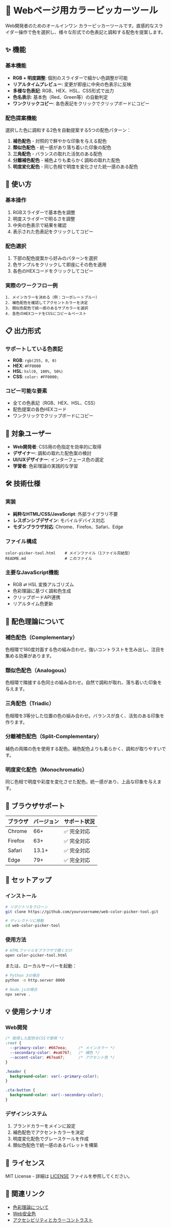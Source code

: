 # 🎨 Webページ用カラーピッカーツール

Web開発者のためのオールインワン カラーピッカーツールです。直感的なスライダー操作で色を選択し、様々な形式での色表記と調和する配色を提案します。

## ✨ 機能

### 基本機能
- **RGB + 明度調整**: 個別のスライダーで細かい色調整が可能
- **リアルタイムプレビュー**: 変更が即座に中央の色表示に反映
- **多様な色表記**: RGB、HEX、HSL、CSS形式で出力
- **色名表示**: 基本色（Red、Green等）の自動判定
- **ワンクリックコピー**: 各色表記をクリックでクリップボードにコピー

### 配色提案機能
選択した色に調和する2色を自動提案する5つの配色パターン：

1. **補色配色** - 対照的で鮮やかな印象を与える配色
2. **類似色配色** - 統一感があり落ち着いた印象の配色
3. **三角配色** - バランスの取れた活気のある配色
4. **分離補色配色** - 補色よりも柔らかく調和の取れた配色
5. **明度変化配色** - 同じ色相で明度を変化させた統一感のある配色

## 🚀 使い方

### 基本操作
1. RGBスライダーで基本色を調整
2. 明度スライダーで明るさを調整
3. 中央の色表示で結果を確認
4. 表示された色表記をクリックしてコピー

### 配色選択
1. 下部の配色提案から好みのパターンを選択
2. 色サンプルをクリックして即座にその色を適用
3. 各色のHEXコードをクリックしてコピー

### 実際のワークフロー例
```
1. メインカラーを決める（例：コーポレートブルー）
2. 補色配色を確認してアクセントカラーを決定
3. 類似色配色で統一感のあるサブカラーを選択
4. 各色のHEXコードをCSSにコピー＆ペースト
```

## 📋 出力形式

### サポートしている色表記
- **RGB**: `rgb(255, 0, 0)`
- **HEX**: `#FF0000`
- **HSL**: `hsl(0, 100%, 50%)`
- **CSS**: `color: #FF0000;`

### コピー可能な要素
- 全ての色表記（RGB、HEX、HSL、CSS）
- 配色提案の各色HEXコード
- ワンクリックでクリップボードにコピー

## 🎯 対象ユーザー

- **Web開発者**: CSS用の色指定を効率的に取得
- **デザイナー**: 調和の取れた配色案の検討
- **UI/UXデザイナー**: インターフェース色の選定
- **学習者**: 色彩理論の実践的な学習

## 🛠️ 技術仕様

### 実装
- **純粋なHTML/CSS/JavaScript**: 外部ライブラリ不要
- **レスポンシブデザイン**: モバイルデバイス対応
- **モダンブラウザ対応**: Chrome、Firefox、Safari、Edge

### ファイル構成
```
color-picker-tool.html    # メインファイル（1ファイル完結型）
README.md                 # このファイル
```

### 主要なJavaScript機能
- RGB ⇄ HSL 変換アルゴリズム
- 色彩理論に基づく調和色生成
- クリップボードAPI連携
- リアルタイム色更新

## 🎨 配色理論について

### 補色配色（Complementary）
色相環で180度対面する色の組み合わせ。強いコントラストを生み出し、注目を集める効果があります。

### 類似色配色（Analogous）
色相環で隣接する色同士の組み合わせ。自然で調和が取れ、落ち着いた印象を与えます。

### 三角配色（Triadic）
色相環を3等分した位置の色の組み合わせ。バランスが良く、活気のある印象を作ります。

### 分離補色配色（Split-Complementary）
補色の両隣の色を使用する配色。補色配色よりも柔らかく、調和が取りやすいです。

### 明度変化配色（Monochromatic）
同じ色相で明度や彩度を変化させた配色。統一感があり、上品な印象を与えます。

## 📱 ブラウザサポート

| ブラウザ | バージョン | サポート状況 |
|----------|------------|--------------|
| Chrome   | 66+        | ✅ 完全対応  |
| Firefox  | 63+        | ✅ 完全対応  |
| Safari   | 13.1+      | ✅ 完全対応  |
| Edge     | 79+        | ✅ 完全対応  |

## 🚀 セットアップ

### インストール
```bash
# リポジトリをクローン
git clone https://github.com/yourusername/web-color-picker-tool.git

# ディレクトリに移動
cd web-color-picker-tool
```

### 使用方法
```bash
# HTMLファイルをブラウザで開くだけ
open color-picker-tool.html
```

または、ローカルサーバーを起動：
```bash
# Python 3の場合
python -m http.server 8000

# Node.jsの場合
npx serve .
```

## 💡 使用シナリオ

### Web開発
```css
/* 取得した配色をCSSで使用 */
:root {
  --primary-color: #667eea;     /* メインカラー */
  --secondary-color: #ea6767;   /* 補色 */
  --accent-color: #67ea67;      /* アクセント色 */
}

.header {
  background-color: var(--primary-color);
}

.cta-button {
  background-color: var(--secondary-color);
}
```

### デザインシステム
1. ブランドカラーをメインに設定
2. 補色配色でアクセントカラーを決定
3. 明度変化配色でグレースケールを作成
4. 類似色配色で統一感のあるパレットを構築

## 📄 ライセンス

MIT License - 詳細は [LICENSE](LICENSE) ファイルを参照してください。

## 🔗 関連リンク

- [色彩理論について](https://ja.wikipedia.org/wiki/色彩理論)
- [Web安全色](https://developer.mozilla.org/ja/docs/Web/CSS/color_value)
- [アクセシビリティとカラーコントラスト](https://webaim.org/articles/contrast/)
